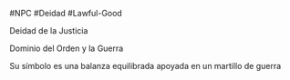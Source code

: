 #NPC #Deidad #Lawful-Good

Deidad de la Justicia

Dominio del Orden y la Guerra

Su símbolo es una balanza equilibrada apoyada en un martillo de guerra
